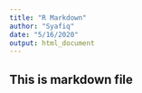 ```yaml
---
title: "R Markdown"
author: "Syafiq"
date: "5/16/2020"
output: html_document
---
```



## This is markdown file


